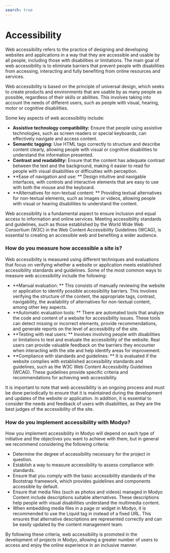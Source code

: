 ```yaml
---
search: true
---
```


# Accessibility

Web accessibility refers to the practice of designing and developing websites and applications in a way that they are accessible and usable by all people, including those with disabilities or limitations. The main goal of web accessibility is to eliminate barriers that prevent people with disabilities from accessing, interacting and fully benefiting from online resources and services.

Web accessibility is based on the principle of universal design, which seeks to create products and environments that are usable by as many people as possible, regardless of their skills or abilities. This involves taking into account the needs of different users, such as people with visual, hearing, motor or cognitive disabilities.

Some key aspects of web accessibility include:

- **Assistive technology compatibility:** Ensure that people using assistive technologies, such as screen readers or special keyboards, can effectively navigate and access content.
- **Semantic tagging:** Use HTML tags correctly to structure and describe content clearly, allowing people with visual or cognitive disabilities to understand the information presented.
- **Contrast and readability:** Ensure that the content has adequate contrast between the text and the background, making it easier to read for people with visual disabilities or difficulties with perception.
- **Ease of navigation and use: ** Design intuitive and navigable interfaces, with controls and interactive elements that are easy to use with both the mouse and the keyboard.
- **Alternatives for non-textual content: ** Providing textual alternatives for non-textual elements, such as images or videos, allowing people with visual or hearing disabilities to understand the content.

Web accessibility is a fundamental aspect to ensure inclusion and equal access to information and online services. Meeting accessibility standards and guidelines, such as those established by the World Wide Web Consortium (W3C) in the Web Content Accessibility Guidelines (WCAG), is essential to creating an accessible web and benefiting a wider audience.

### How do you measure how accessible a site is?

Web accessibility is measured using different techniques and evaluations that focus on verifying whether a website or application meets established accessibility standards and guidelines. Some of the most common ways to measure web accessibility include the following:

- **Manual evaluation: ** This consists of manually reviewing the website or application to identify possible accessibility barriers. This involves verifying the structure of the content, the appropriate tags, contrast, navigability, the availability of alternatives for non-textual content, among other key aspects.
- **Automatic evaluation tools: ** There are automated tools that analyze the code and content of a website for accessibility issues. These tools can detect missing or incorrect elements, provide recommendations, and generate reports on the level of accessibility of the site.
- **Testing with real users: ** Involves involving people with disabilities or limitations to test and evaluate the accessibility of the website. Real users can provide valuable feedback on the barriers they encounter when interacting with the site and help identify areas for improvement.
- **Compliance with standards and guidelines: ** It is evaluated if the website complies with established accessibility standards and guidelines, such as the W3C Web Content Accessibility Guidelines (WCAG). These guidelines provide specific criteria and recommendations for achieving web accessibility.

It is important to note that web accessibility is an ongoing process and must be done periodically to ensure that it is maintained during the development and updates of the website or application. In addition, it is essential to consider the needs and feedback of users with disabilities, as they are the best judges of the accessibility of the site.

### How do you implement accessibility with Modyo?

How you implement accessibility in Modyo will depend on each type of initiative and the objectives you want to achieve with them, but in general we recommend considering the following criteria:

- Determine the degree of accessibility necessary for the project in question.
- Establish a way to measure accessibility to assess compliance with standards.
- Ensure that you comply with the basic accessibility standards of the Bootstrap framework, which provides guidelines and
  components accessible by default.
- Ensure that media files (such as photos and videos) managed in Modyo Content include descriptions
  suitable alternatives. These descriptions help people with visual disabilities understand the
  multimedia content.
- When embedding media files in a page or widget in Modyo, it is recommended to use the Liquid tag in
  instead of a fixed URL. This ensures that alternative descriptions are represented correctly and can be
  easily updated by the content management team.

By following these criteria, web accessibility is promoted in the development of projects in Modyo, allowing a greater number of users to access and enjoy the online experience in an inclusive manner.